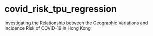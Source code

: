 # covid_risk_tpu_regression
Investigating the Relationship between the Geographic Variations and Incidence Risk of COVID-19 in Hong Kong
